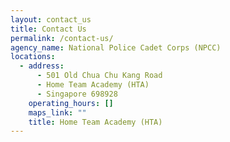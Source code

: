 ```yaml
---
layout: contact_us
title: Contact Us
permalink: /contact-us/
agency_name: National Police Cadet Corps (NPCC)
locations:
  - address:
      - 501 Old Chua Chu Kang Road
      - Home Team Academy (HTA)
      - Singapore 698928
    operating_hours: []
    maps_link: ""
    title: Home Team Academy (HTA)
---
```

